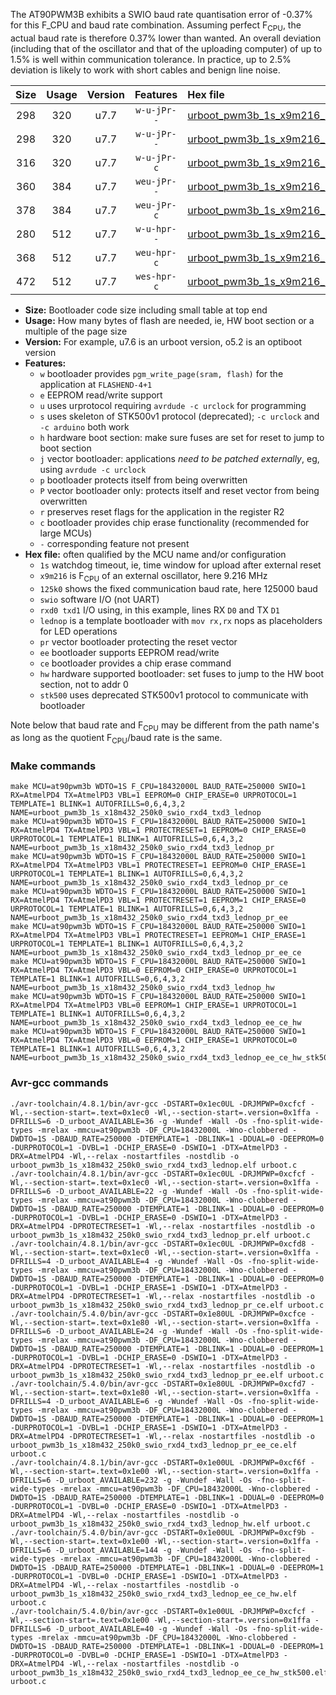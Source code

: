 The AT90PWM3B exhibits a SWIO baud rate quantisation error of -0.37% for this F_CPU and baud rate combination. Assuming perfect F<sub>CPU</sub>, the actual baud rate is therefore 0.37% lower than wanted. An overall deviation (including that of the oscillator and that of the uploading computer) of up to 1.5% is well within communication tolerance. In practice, up to 2.5% deviation is likely to work with short cables and benign line noise.

|Size|Usage|Version|Features|Hex file|
|:-:|:-:|:-:|:-:|:--|
|298|320|u7.7|`w-u-jPr--`|[urboot_pwm3b_1s_x9m216_125k0_swio_rxd4_txd3_lednop.hex](https://raw.githubusercontent.com/stefanrueger/urboot.hex/main/mcus/at90pwm3b/watchdog_1_s/external_oscillator_x/%2B9m216000_hz/%2B125k0_baud/uart0_rxd4_txd3/lednop/urboot_pwm3b_1s_x9m216_125k0_swio_rxd4_txd3_lednop.hex)|
|298|320|u7.7|`w-u-jPr--`|[urboot_pwm3b_1s_x9m216_125k0_swio_rxd4_txd3_lednop_pr.hex](https://raw.githubusercontent.com/stefanrueger/urboot.hex/main/mcus/at90pwm3b/watchdog_1_s/external_oscillator_x/%2B9m216000_hz/%2B125k0_baud/uart0_rxd4_txd3/lednop/urboot_pwm3b_1s_x9m216_125k0_swio_rxd4_txd3_lednop_pr.hex)|
|316|320|u7.7|`w-u-jPr-c`|[urboot_pwm3b_1s_x9m216_125k0_swio_rxd4_txd3_lednop_pr_ce.hex](https://raw.githubusercontent.com/stefanrueger/urboot.hex/main/mcus/at90pwm3b/watchdog_1_s/external_oscillator_x/%2B9m216000_hz/%2B125k0_baud/uart0_rxd4_txd3/lednop/urboot_pwm3b_1s_x9m216_125k0_swio_rxd4_txd3_lednop_pr_ce.hex)|
|360|384|u7.7|`weu-jPr--`|[urboot_pwm3b_1s_x9m216_125k0_swio_rxd4_txd3_lednop_pr_ee.hex](https://raw.githubusercontent.com/stefanrueger/urboot.hex/main/mcus/at90pwm3b/watchdog_1_s/external_oscillator_x/%2B9m216000_hz/%2B125k0_baud/uart0_rxd4_txd3/lednop/urboot_pwm3b_1s_x9m216_125k0_swio_rxd4_txd3_lednop_pr_ee.hex)|
|378|384|u7.7|`weu-jPr-c`|[urboot_pwm3b_1s_x9m216_125k0_swio_rxd4_txd3_lednop_pr_ee_ce.hex](https://raw.githubusercontent.com/stefanrueger/urboot.hex/main/mcus/at90pwm3b/watchdog_1_s/external_oscillator_x/%2B9m216000_hz/%2B125k0_baud/uart0_rxd4_txd3/lednop/urboot_pwm3b_1s_x9m216_125k0_swio_rxd4_txd3_lednop_pr_ee_ce.hex)|
|280|512|u7.7|`w-u-hpr--`|[urboot_pwm3b_1s_x9m216_125k0_swio_rxd4_txd3_lednop_hw.hex](https://raw.githubusercontent.com/stefanrueger/urboot.hex/main/mcus/at90pwm3b/watchdog_1_s/external_oscillator_x/%2B9m216000_hz/%2B125k0_baud/uart0_rxd4_txd3/lednop/urboot_pwm3b_1s_x9m216_125k0_swio_rxd4_txd3_lednop_hw.hex)|
|368|512|u7.7|`weu-hpr-c`|[urboot_pwm3b_1s_x9m216_125k0_swio_rxd4_txd3_lednop_ee_ce_hw.hex](https://raw.githubusercontent.com/stefanrueger/urboot.hex/main/mcus/at90pwm3b/watchdog_1_s/external_oscillator_x/%2B9m216000_hz/%2B125k0_baud/uart0_rxd4_txd3/lednop/urboot_pwm3b_1s_x9m216_125k0_swio_rxd4_txd3_lednop_ee_ce_hw.hex)|
|472|512|u7.7|`wes-hpr-c`|[urboot_pwm3b_1s_x9m216_125k0_swio_rxd4_txd3_lednop_ee_ce_hw_stk500.hex](https://raw.githubusercontent.com/stefanrueger/urboot.hex/main/mcus/at90pwm3b/watchdog_1_s/external_oscillator_x/%2B9m216000_hz/%2B125k0_baud/uart0_rxd4_txd3/lednop/urboot_pwm3b_1s_x9m216_125k0_swio_rxd4_txd3_lednop_ee_ce_hw_stk500.hex)|

- **Size:** Bootloader code size including small table at top end
- **Usage:** How many bytes of flash are needed, ie, HW boot section or a multiple of the page size
- **Version:** For example, u7.6 is an urboot version, o5.2 is an optiboot version
- **Features:**
  + `w` bootloader provides `pgm_write_page(sram, flash)` for the application at `FLASHEND-4+1`
  + `e` EEPROM read/write support
  + `u` uses urprotocol requiring `avrdude -c urclock` for programming
  + `s` uses skeleton of STK500v1 protocol (deprecated); `-c urclock` and `-c arduino` both work
  + `h` hardware boot section: make sure fuses are set for reset to jump to boot section
  + `j` vector bootloader: applications *need to be patched externally*, eg, using `avrdude -c urclock`
  + `p` bootloader protects itself from being overwritten
  + `P` vector bootloader only: protects itself and reset vector from being overwritten
  + `r` preserves reset flags for the application in the register R2
  + `c` bootloader provides chip erase functionality (recommended for large MCUs)
  + `-` corresponding feature not present
- **Hex file:** often qualified by the MCU name and/or configuration
  + `1s` watchdog timeout, ie, time window for upload after external reset
  + `x9m216` is F<sub>CPU</sub> of an external oscillator, here 9.216 MHz
  + `125k0` shows the fixed communication baud rate, here 125000 baud
  + `swio` software I/O (not UART)
  + `rxd0 txd1` I/O using, in this example, lines RX `D0` and TX `D1`
  + `lednop` is a template bootloader with `mov rx,rx` nops as placeholders for LED operations
  + `pr` vector bootloader protecting the reset vector
  + `ee` bootloader supports EEPROM read/write
  + `ce` bootloader provides a chip erase command
  + `hw` hardware supported bootloader: set fuses to jump to the HW boot section, not to addr 0
  + `stk500` uses deprecated STK500v1 protocol to communicate with bootloader


Note below that baud rate and F<sub>CPU</sub> may be different from the path name's as long as the quotient F<sub>CPU</sub>/baud rate is the same.

### Make commands
```
make MCU=at90pwm3b WDTO=1S F_CPU=18432000L BAUD_RATE=250000 SWIO=1 RX=AtmelPD4 TX=AtmelPD3 VBL=1 EEPROM=0 CHIP_ERASE=0 URPROTOCOL=1 TEMPLATE=1 BLINK=1 AUTOFRILLS=0,6,4,3,2 NAME=urboot_pwm3b_1s_x18m432_250k0_swio_rxd4_txd3_lednop
make MCU=at90pwm3b WDTO=1S F_CPU=18432000L BAUD_RATE=250000 SWIO=1 RX=AtmelPD4 TX=AtmelPD3 VBL=1 PROTECTRESET=1 EEPROM=0 CHIP_ERASE=0 URPROTOCOL=1 TEMPLATE=1 BLINK=1 AUTOFRILLS=0,6,4,3,2 NAME=urboot_pwm3b_1s_x18m432_250k0_swio_rxd4_txd3_lednop_pr
make MCU=at90pwm3b WDTO=1S F_CPU=18432000L BAUD_RATE=250000 SWIO=1 RX=AtmelPD4 TX=AtmelPD3 VBL=1 PROTECTRESET=1 EEPROM=0 CHIP_ERASE=1 URPROTOCOL=1 TEMPLATE=1 BLINK=1 AUTOFRILLS=0,6,4,3,2 NAME=urboot_pwm3b_1s_x18m432_250k0_swio_rxd4_txd3_lednop_pr_ce
make MCU=at90pwm3b WDTO=1S F_CPU=18432000L BAUD_RATE=250000 SWIO=1 RX=AtmelPD4 TX=AtmelPD3 VBL=1 PROTECTRESET=1 EEPROM=1 CHIP_ERASE=0 URPROTOCOL=1 TEMPLATE=1 BLINK=1 AUTOFRILLS=0,6,4,3,2 NAME=urboot_pwm3b_1s_x18m432_250k0_swio_rxd4_txd3_lednop_pr_ee
make MCU=at90pwm3b WDTO=1S F_CPU=18432000L BAUD_RATE=250000 SWIO=1 RX=AtmelPD4 TX=AtmelPD3 VBL=1 PROTECTRESET=1 EEPROM=1 CHIP_ERASE=1 URPROTOCOL=1 TEMPLATE=1 BLINK=1 AUTOFRILLS=0,6,4,3,2 NAME=urboot_pwm3b_1s_x18m432_250k0_swio_rxd4_txd3_lednop_pr_ee_ce
make MCU=at90pwm3b WDTO=1S F_CPU=18432000L BAUD_RATE=250000 SWIO=1 RX=AtmelPD4 TX=AtmelPD3 VBL=0 EEPROM=0 CHIP_ERASE=0 URPROTOCOL=1 TEMPLATE=1 BLINK=1 AUTOFRILLS=0,6,4,3,2 NAME=urboot_pwm3b_1s_x18m432_250k0_swio_rxd4_txd3_lednop_hw
make MCU=at90pwm3b WDTO=1S F_CPU=18432000L BAUD_RATE=250000 SWIO=1 RX=AtmelPD4 TX=AtmelPD3 VBL=0 EEPROM=1 CHIP_ERASE=1 URPROTOCOL=1 TEMPLATE=1 BLINK=1 AUTOFRILLS=0,6,4,3,2 NAME=urboot_pwm3b_1s_x18m432_250k0_swio_rxd4_txd3_lednop_ee_ce_hw
make MCU=at90pwm3b WDTO=1S F_CPU=18432000L BAUD_RATE=250000 SWIO=1 RX=AtmelPD4 TX=AtmelPD3 VBL=0 EEPROM=1 CHIP_ERASE=1 URPROTOCOL=0 TEMPLATE=1 BLINK=1 AUTOFRILLS=0,6,4,3,2 NAME=urboot_pwm3b_1s_x18m432_250k0_swio_rxd4_txd3_lednop_ee_ce_hw_stk500
```

### Avr-gcc commands
```
./avr-toolchain/4.8.1/bin/avr-gcc -DSTART=0x1ec0UL -DRJMPWP=0xcfcf -Wl,--section-start=.text=0x1ec0 -Wl,--section-start=.version=0x1ffa -DFRILLS=6 -D_urboot_AVAILABLE=36 -g -Wundef -Wall -Os -fno-split-wide-types -mrelax -mmcu=at90pwm3b -DF_CPU=18432000L -Wno-clobbered -DWDTO=1S -DBAUD_RATE=250000 -DTEMPLATE=1 -DBLINK=1 -DDUAL=0 -DEEPROM=0 -DURPROTOCOL=1 -DVBL=1 -DCHIP_ERASE=0 -DSWIO=1 -DTX=AtmelPD3 -DRX=AtmelPD4 -Wl,--relax -nostartfiles -nostdlib -o urboot_pwm3b_1s_x18m432_250k0_swio_rxd4_txd3_lednop.elf urboot.c
./avr-toolchain/4.8.1/bin/avr-gcc -DSTART=0x1ec0UL -DRJMPWP=0xcfcf -Wl,--section-start=.text=0x1ec0 -Wl,--section-start=.version=0x1ffa -DFRILLS=6 -D_urboot_AVAILABLE=22 -g -Wundef -Wall -Os -fno-split-wide-types -mrelax -mmcu=at90pwm3b -DF_CPU=18432000L -Wno-clobbered -DWDTO=1S -DBAUD_RATE=250000 -DTEMPLATE=1 -DBLINK=1 -DDUAL=0 -DEEPROM=0 -DURPROTOCOL=1 -DVBL=1 -DCHIP_ERASE=0 -DSWIO=1 -DTX=AtmelPD3 -DRX=AtmelPD4 -DPROTECTRESET=1 -Wl,--relax -nostartfiles -nostdlib -o urboot_pwm3b_1s_x18m432_250k0_swio_rxd4_txd3_lednop_pr.elf urboot.c
./avr-toolchain/4.8.1/bin/avr-gcc -DSTART=0x1ec0UL -DRJMPWP=0xcfd8 -Wl,--section-start=.text=0x1ec0 -Wl,--section-start=.version=0x1ffa -DFRILLS=4 -D_urboot_AVAILABLE=4 -g -Wundef -Wall -Os -fno-split-wide-types -mrelax -mmcu=at90pwm3b -DF_CPU=18432000L -Wno-clobbered -DWDTO=1S -DBAUD_RATE=250000 -DTEMPLATE=1 -DBLINK=1 -DDUAL=0 -DEEPROM=0 -DURPROTOCOL=1 -DVBL=1 -DCHIP_ERASE=1 -DSWIO=1 -DTX=AtmelPD3 -DRX=AtmelPD4 -DPROTECTRESET=1 -Wl,--relax -nostartfiles -nostdlib -o urboot_pwm3b_1s_x18m432_250k0_swio_rxd4_txd3_lednop_pr_ce.elf urboot.c
./avr-toolchain/5.4.0/bin/avr-gcc -DSTART=0x1e80UL -DRJMPWP=0xcfce -Wl,--section-start=.text=0x1e80 -Wl,--section-start=.version=0x1ffa -DFRILLS=6 -D_urboot_AVAILABLE=24 -g -Wundef -Wall -Os -fno-split-wide-types -mrelax -mmcu=at90pwm3b -DF_CPU=18432000L -Wno-clobbered -DWDTO=1S -DBAUD_RATE=250000 -DTEMPLATE=1 -DBLINK=1 -DDUAL=0 -DEEPROM=1 -DURPROTOCOL=1 -DVBL=1 -DCHIP_ERASE=0 -DSWIO=1 -DTX=AtmelPD3 -DRX=AtmelPD4 -DPROTECTRESET=1 -Wl,--relax -nostartfiles -nostdlib -o urboot_pwm3b_1s_x18m432_250k0_swio_rxd4_txd3_lednop_pr_ee.elf urboot.c
./avr-toolchain/5.4.0/bin/avr-gcc -DSTART=0x1e80UL -DRJMPWP=0xcfd7 -Wl,--section-start=.text=0x1e80 -Wl,--section-start=.version=0x1ffa -DFRILLS=4 -D_urboot_AVAILABLE=6 -g -Wundef -Wall -Os -fno-split-wide-types -mrelax -mmcu=at90pwm3b -DF_CPU=18432000L -Wno-clobbered -DWDTO=1S -DBAUD_RATE=250000 -DTEMPLATE=1 -DBLINK=1 -DDUAL=0 -DEEPROM=1 -DURPROTOCOL=1 -DVBL=1 -DCHIP_ERASE=1 -DSWIO=1 -DTX=AtmelPD3 -DRX=AtmelPD4 -DPROTECTRESET=1 -Wl,--relax -nostartfiles -nostdlib -o urboot_pwm3b_1s_x18m432_250k0_swio_rxd4_txd3_lednop_pr_ee_ce.elf urboot.c
./avr-toolchain/4.8.1/bin/avr-gcc -DSTART=0x1e00UL -DRJMPWP=0xcf6f -Wl,--section-start=.text=0x1e00 -Wl,--section-start=.version=0x1ffa -DFRILLS=6 -D_urboot_AVAILABLE=232 -g -Wundef -Wall -Os -fno-split-wide-types -mrelax -mmcu=at90pwm3b -DF_CPU=18432000L -Wno-clobbered -DWDTO=1S -DBAUD_RATE=250000 -DTEMPLATE=1 -DBLINK=1 -DDUAL=0 -DEEPROM=0 -DURPROTOCOL=1 -DVBL=0 -DCHIP_ERASE=0 -DSWIO=1 -DTX=AtmelPD3 -DRX=AtmelPD4 -Wl,--relax -nostartfiles -nostdlib -o urboot_pwm3b_1s_x18m432_250k0_swio_rxd4_txd3_lednop_hw.elf urboot.c
./avr-toolchain/5.4.0/bin/avr-gcc -DSTART=0x1e00UL -DRJMPWP=0xcf9b -Wl,--section-start=.text=0x1e00 -Wl,--section-start=.version=0x1ffa -DFRILLS=6 -D_urboot_AVAILABLE=144 -g -Wundef -Wall -Os -fno-split-wide-types -mrelax -mmcu=at90pwm3b -DF_CPU=18432000L -Wno-clobbered -DWDTO=1S -DBAUD_RATE=250000 -DTEMPLATE=1 -DBLINK=1 -DDUAL=0 -DEEPROM=1 -DURPROTOCOL=1 -DVBL=0 -DCHIP_ERASE=1 -DSWIO=1 -DTX=AtmelPD3 -DRX=AtmelPD4 -Wl,--relax -nostartfiles -nostdlib -o urboot_pwm3b_1s_x18m432_250k0_swio_rxd4_txd3_lednop_ee_ce_hw.elf urboot.c
./avr-toolchain/5.4.0/bin/avr-gcc -DSTART=0x1e00UL -DRJMPWP=0xcfcf -Wl,--section-start=.text=0x1e00 -Wl,--section-start=.version=0x1ffa -DFRILLS=6 -D_urboot_AVAILABLE=40 -g -Wundef -Wall -Os -fno-split-wide-types -mrelax -mmcu=at90pwm3b -DF_CPU=18432000L -Wno-clobbered -DWDTO=1S -DBAUD_RATE=250000 -DTEMPLATE=1 -DBLINK=1 -DDUAL=0 -DEEPROM=1 -DURPROTOCOL=0 -DVBL=0 -DCHIP_ERASE=1 -DSWIO=1 -DTX=AtmelPD3 -DRX=AtmelPD4 -Wl,--relax -nostartfiles -nostdlib -o urboot_pwm3b_1s_x18m432_250k0_swio_rxd4_txd3_lednop_ee_ce_hw_stk500.elf urboot.c
```

